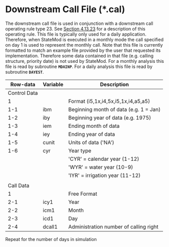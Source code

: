 # Downstream Call File (*.cal) #

The downstream call file is used in conjunction with a downstream call operating rule type 23. See 
[Section 4.13.23](../InputDescription/41323.md) for a description of this operating rule. This file is typically only used for a daily application. 
Therefore, when StateMod is executed in a monthly mode the call specified on day 1 is used to represent the monthly 
call. Note that this file is currently formatted to match an example file provided by the user that requested its 
implementation. Therefore some data contained in that file (e.g. calling structure, priority date) is not used by 
StateMod. For a monthly analysis this file is read by subroutine **`MDAINP`**. For a daily analysis this file is read by 
subroutine **`DAYEST`**.

| Row-data							| Variable						| Description 								|				
| ------------------				| --------------------			| --------									|
| Control Data						| 								| 											|
| 1	 								| 								| Format (i5,1x,i4,5x,i5,1x,i4,a5,a5)
| 1-1								| ibm							| Beginning month of data (e.g. 1 = Jan)
| 1-2								| iby							| Beginning year of data (e.g. 1975)
| 1-3								| iem							| Ending month of data
| 1-4								| iey							| Ending year of data 
| 1-5								| cunit							| Units of data ('NA')
| 1-6								| cyr							| Year type 
| 									| 								| 'CYR' = calendar year (1-12)
| 									| 								| 'WYR' = water year (10-9)
| 									| 								| 'IYR' = irrigation year (11-12)
| | | |
| Call Data | | |
| 1 								| 								| Free Format
| 2-1								| icy1							| Year
| 2-2								| icm1							| Month
| 2-3								| icd1							| Day
| 2-4								| dcall1						| Administration number of calling right

Repeat for the number of days in simulation
